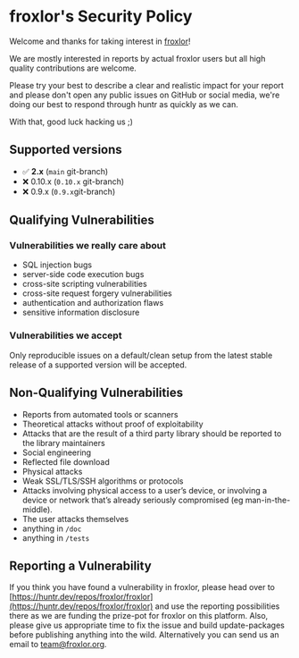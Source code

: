 # froxlor's Security Policy

Welcome and thanks for taking interest in [froxlor](https://www.froxlor.org)!

We are mostly interested in reports by actual froxlor users but all high quality contributions are welcome.

Please try your best to describe a clear and realistic impact for your report and please don't open any public issues on GitHub or social media, we're doing our best to respond through huntr as quickly as we can.

With that, good luck hacking us ;)

## Supported versions

- ️✅ **2.x**  (`main` git-branch)
- ❌ 0.10.x (`0.10.x` git-branch)
- ❌ 0.9.x (`0.9.x`git-branch)

## Qualifying Vulnerabilities

### Vulnerabilities we really care about
- SQL injection bugs
- server-side code execution bugs
- cross-site scripting vulnerabilities
- cross-site request forgery vulnerabilities
- authentication and authorization flaws
- sensitive information disclosure

### Vulnerabilities we accept

Only reproducible issues on a default/clean setup from the latest stable release of a supported version will be accepted.

## Non-Qualifying Vulnerabilities

- Reports from automated tools or scanners
- Theoretical attacks without proof of exploitability
- Attacks that are the result of a third party library should be reported to the library maintainers
- Social engineering
- Reflected file download
- Physical attacks
- Weak SSL/TLS/SSH algorithms or protocols
- Attacks involving physical access to a user’s device, or involving a device or network that’s already seriously compromised (eg man-in-the-middle).
- The user attacks themselves
- anything in `/doc`
- anything in `/tests`

## Reporting a Vulnerability

If you think you have found a vulnerability in froxlor, please head over to [https://huntr.dev/repos/froxlor/froxlor](https://huntr.dev/repos/froxlor/froxlor) and use the reporting possibilities there as we are funding the prize-pot for froxlor on this platform. Also, please give us appropriate time to fix the issue and build update-packages before publishing anything into the wild. Alternatively you can send us an email to [team@froxlor.org](team@froxlor.org).
